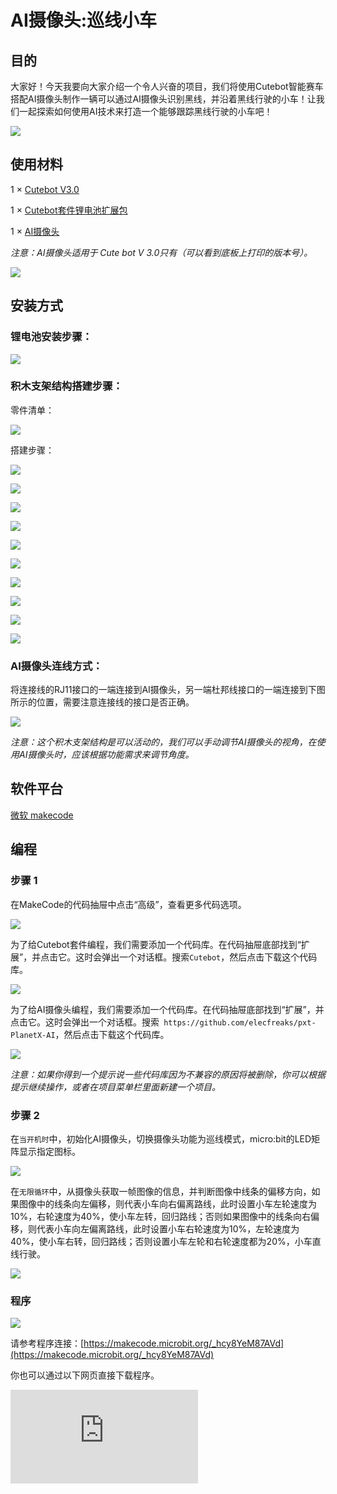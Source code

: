# AI摄像头:巡线小车

## 目的

大家好！今天我要向大家介绍一个令人兴奋的项目，我们将使用Cutebot智能赛车搭配AI摄像头制作一辆可以通过AI摄像头识别黑线，并沿着黑线行驶的小车！让我们一起探索如何使用AI技术来打造一个能够跟踪黑线行驶的小车吧！

![](./images/cutebot-case-16-01.png)

## 使用材料

1 × [Cutebot V3.0](https://item.taobao.com/item.htm?ft=t&id=598365555295)

1 × [Cutebot套件锂电池扩展包](https://item.taobao.com/item.htm?ft=t&id=640567252291)

1 × [AI摄像头](https://item.taobao.com/item.htm?ft=t&id=632538261754)

*注意：AI摄像头适用于 Cute bot V 3.0只有（可以看到底板上打印的版本号）。*

![](./images/cutebot-16-04.png)

## 安装方式

### 锂电池安装步骤：

![](./images/cutebot-step-01.png)

### 积木支架结构搭建步骤：

零件清单：

![](./images/cutebot-step-02.png)

搭建步骤：

![](./images/cutebot-step-03.png)

![](./images/cutebot-step-04.png)

![](./images/cutebot-step-05.png)

![](./images/cutebot-step-06.png)

![](./images/cutebot-step-07.png)

![](./images/cutebot-step-08.png)

![](./images/cutebot-step-09.png)

![](./images/cutebot-step-10.png)

![](./images/cutebot-step-11.png)

![](./images/cutebot-step-12.png)



### AI摄像头连线方式：
将连接线的RJ11接口的一端连接到AI摄像头，另一端杜邦线接口的一端连接到下图所示的位置，需要注意连接线的接口是否正确。

![](./images/cutebot-step-13.png)

*注意：这个积木支架结构是可以活动的，我们可以手动调节AI摄像头的视角，在使用AI摄像头时，应该根据功能需求来调节角度。*

## 软件平台

[微软 makecode](https://makecode.microbit.org/#)

## 编程

### 步骤 1

在MakeCode的代码抽屉中点击“高级”，查看更多代码选项。

![](./images/cutebot-pk-1.png)

为了给Cutebot套件编程，我们需要添加一个代码库。在代码抽屉底部找到“扩展”，并点击它。这时会弹出一个对话框。搜索`Cutebot`，然后点击下载这个代码库。

![](./images/cutebot-pk-11.png)


为了给AI摄像头编程，我们需要添加一个代码库。在代码抽屉底部找到“扩展”，并点击它。这时会弹出一个对话框。搜索` https://github.com/elecfreaks/pxt-PlanetX-AI`，然后点击下载这个代码库。

![](./images/cutebot-pk-12.png)


*注意：如果你得到一个提示说一些代码库因为不兼容的原因将被删除，你可以根据提示继续操作，或者在项目菜单栏里面新建一个项目。*

### 步骤 2

在`当开机时`中，初始化AI摄像头，切换摄像头功能为巡线模式，micro:bit的LED矩阵显示指定图标。

![](./images/case-16-01.png)

在`无限循环`中，从摄像头获取一帧图像的信息，并判断图像中线条的偏移方向，如果图像中的线条向左偏移，则代表小车向右偏离路线，此时设置小车左轮速度为10%，右轮速度为40%，使小车左转，回归路线；否则如果图像中的线条向右偏移，则代表小车向左偏离路线，此时设置小车右轮速度为10%，左轮速度为40%，使小车右转，回归路线；否则设置小车左轮和右轮速度都为20%，小车直线行驶。

![](./images/case-16-02.png)

### 程序

![](./images/case-16-03.png)

请参考程序连接：[https://makecode.microbit.org/_hcy8YeM87AVd](https://makecode.microbit.org/_hcy8YeM87AVd)

你也可以通过以下网页直接下载程序。

<div
    style={{
        position: 'relative',
        paddingBottom: '60%',
        overflow: 'hidden',
    }}
>
    <iframe
        src="https://makecode.microbit.org/_hcy8YeM87AVd"
        frameborder="0"
        sandbox="allow-popups allow-forms allow-scripts allow-same-origin"
        style={{
            position: 'absolute',
            width: '100%',
            height: '100%',
        }}
    />
</div>
---

## 结论

当小车沿着黑线行驶。

![](./images/case-16-04.gif)


## 思考


## 常见问题

## 相关阅读
